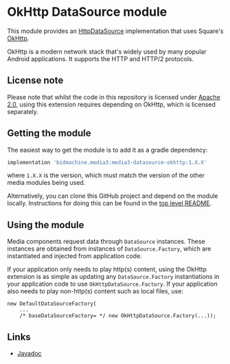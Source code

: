 # OkHttp DataSource module

This module provides an [HttpDataSource][] implementation that uses Square's
[OkHttp][].

OkHttp is a modern network stack that's widely used by many popular Android
applications. It supports the HTTP and HTTP/2 protocols.

[HttpDataSource]: ../datasource/src/main/java/androidx/media3/datasource/HttpDataSource.java
[OkHttp]: https://square.github.io/okhttp/

## License note

Please note that whilst the code in this repository is licensed under
[Apache 2.0][], using this extension requires depending on OkHttp, which is
licensed separately.

[Apache 2.0]: ../../LICENSE

## Getting the module

The easiest way to get the module is to add it as a gradle dependency:

```gradle
implementation 'bidmachine.media3:media3-datasource-okhttp:1.X.X'
```

where `1.X.X` is the version, which must match the version of the other media
modules being used.

Alternatively, you can clone this GitHub project and depend on the module
locally. Instructions for doing this can be found in the [top level README][].

[top level README]: ../../README.md

## Using the module

Media components request data through `DataSource` instances. These instances
are obtained from instances of `DataSource.Factory`, which are instantiated and
injected from application code.

If your application only needs to play http(s) content, using the OkHttp
extension is as simple as updating any `DataSource.Factory` instantiations in
your application code to use `OkHttpDataSource.Factory`. If your application
also needs to play non-http(s) content such as local files, use:
```
new DefaultDataSourceFactory(
    ...
    /* baseDataSourceFactory= */ new OkHttpDataSource.Factory(...));
```

## Links

*   [Javadoc][]

[Javadoc]: https://developer.android.com/reference/androidx/media3/datasource/okhttp/package-summary
